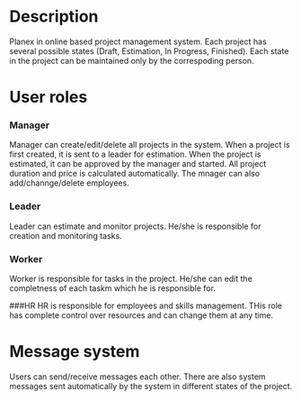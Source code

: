 # Description

Planex in online based project management system. Each project has several possible states (Draft, Estimation, In Progress, Finished). Each state in the project can be maintained only by the correspoding person.

# User roles
### Manager
Manager can create/edit/delete all projects in the system. When a project is first created, it is sent to a leader for estimation. When the project is estimated, it can be approved by the manager and started. All project duration and price is calculated automatically. The mnager can also add/channge/delete employees.

### Leader
Leader can estimate and monitor projects. He/she is responsible for creation and monitoring tasks.

### Worker
Worker is responsible for tasks in the project. He/she can edit the completness of each taskm which he is responsible for.

###HR
HR is responsible for employees and skills management. THis role has complete control over resources and can change them at any time.

# Message system
Users can send/receive messages each other.
There are also system messages sent automatically by the system in different states of the project.
